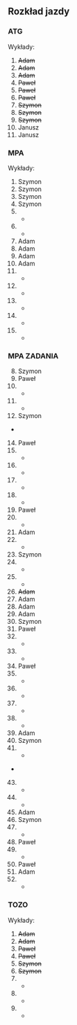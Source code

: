 ## Rozkład jazdy

### ATG
Wykłady:
1. ~~Adam~~
2. ~~Adam~~
3. ~~Adam~~
4. ~~Paweł~~
5. ~~Paweł~~
6. ~~Paweł~~
7. ~~Szymon~~
8. ~~Szymon~~
9. ~~Szymon~~
10. Janusz
11. Janusz

### MPA
Wykłady:
1. Szymon
2. Szymon
3. Szymon
4. Szymon
5. -
6. -
7. Adam
8. Adam
9. Adam
10. Adam
11. -
12. -
13. -
14. -
15. -

### MPA ZADANIA
8. Szymon
9. Paweł
10. - 
11. -
12. Szymon
-
14. Paweł
15. -
16. -
17. -
18. -
19. Paweł
20. -
21. Adam
22. -
23. Szymon
24. -
25. -
26. ~~Adam~~
27. Adam
28. Adam
29. Adam
30. Szymon
31. Paweł
32. -
33. -
34. Paweł
35. -
36. -
37. -
38. -
39. Adam
40. Szymon
41. -
-
43. -
44. -
45. Adam
46. Szymon
47. -
48. Paweł
49. -
50. Paweł
51. Adam
52. -

### TOZO
Wykłady:
1. ~~Adam~~
2. ~~Adam~~
3. ~~Paweł~~ 
4. ~~Paweł~~ 
5. ~~Szymon~~
6. ~~Szymon~~
7. -
8. -
9. -
